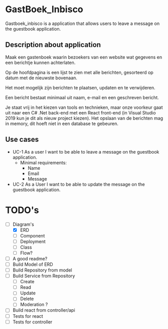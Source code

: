 # GastBoek_Inbisco
Gastboek_inbisco is a application that allows users to leave a message on the guestbook application.



## Description about application
Maak een gastenboek waarin bezoekers van een website wat gegevens en een berichtje kunnen achterlaten. 

Op de hoofdpagina is een lijst te zien met alle berichten, gesorteerd op datum met de nieuwste bovenaan. 

Het moet mogelijk zijn berichten te plaatsen, updaten en te verwijderen. 

Een bericht bestaat minimaal uit naam, e-mail en een geschreven bericht. 


Je staat vrij in het kiezen van tools en technieken, maar onze voorkeur gaat uit naar een C# .Net back-end met een React front-end (in Visual Studio 2019 kun je dit als nieuw project kiezen). Het opslaan van de berichten mag in memory, dit hoeft niet in een database te gebeuren.

## Use cases
- UC-1 As a user I want to be able to leave a message on the guestbook application.
  - Minimal requirements:
    - Name
    - Email
    - Message
- UC-2 As a User I want to be able to update the message on the guestbook application.


# TODO's
- [ ] Diagram's
  - [x] ERD
  - [ ] Component
  - [ ] Deployment
  - [ ] Class
  - [ ] Flow?
- [ ] A good readme?
- [ ] Build Model of ERD
- [ ] Build Repository from model
- [ ] Build Service from Repository
  - [ ] Create
  - [ ] Read
  - [ ] Update
  - [ ] Delete
  - [ ] Moderation ?
- [ ] Build react from controller/api
- [ ] Tests for react
- [ ] Tests for controller